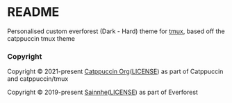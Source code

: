 # README

Personalised custom everforest (Dark - Hard) theme for <a href="https://github.com/tmux/tmux">tmux</a>, based off the catppuccin tmux theme

### Copyright

Copyright &copy; 2021-present <a href="https://github.com/catppuccin" target="_blank">Catppuccin Org</a>(<a href="https://github.com/catppuccin/catppuccin/blob/main/LICENSE">LICENSE</a>) as part of Catppuccin and catppuccin/tmux

Copyright &copy; 2019-present <a href="https://github.com/sainnhe" target="_blank">Sainnhe</a>(<a href="https://github.com/sainnhe/everforest/blob/master/LICENSE">LICENSE</a>) as part of Everforest
